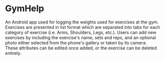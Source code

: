 # GymHelp
An Android app used for logging the weights used for exercises at the gym. Exercises are presented in list format which are separated into tabs for each category of exercise (i.e. Arms, Shoulders, Legs, etc.). Users can add new exercises by including the exercise's name, sets and reps, and an optional photo either selected from the phone's gallery or taken by its camera. These attributes can be edited once added, or the exercise can be deleted entirely.
